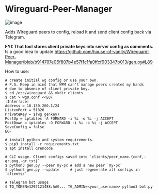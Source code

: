 # Wireguard-Peer-Manager
![image](https://user-images.githubusercontent.com/4666566/117325184-56f7f800-ae45-11eb-9003-b85aadbf5ff0.png)

Adds Wireguard peers to config, reload it and send client config back via Telegram. 

**FYI: That tool stores client private keys into server config as comments.**
Is a good idea to update https://github.com/house-of-vanity/Wireguard-Peer-Manager/blob/b914707e06f807b4e57f1c1fa0ffcf903347b013/gen.py#L89

How to use:

```shell
# create initial wg config or use your own.
# P.S. Keep in mind that WPM can't manage peers created my hands
# due to absence of client private key.
$ cd /etc/wireguard && mkdir clients
$ cat > wg0.conf <<EOF
[Interface]
Address = 10.150.200.1/24
ListenPort = 51820
PrivateKey = $(wg genkey)
PostUp = iptables -A FORWARD -i %i -o %i -j ACCEPT
PostDown = iptables -D FORWARD -i %i -o %i -j ACCEPT
SaveConfig = false
EOF

# install python and system requirements.
$ pip3 install -r requirements.txt
$ apt install qrencode

# CLI usage. Client configs saved into `clients/peer_name.{conf,-qr.png,-qr.txt}`
$ python3 gen.py --peer my-pc # add a new peer `my-pc`
$ python3 gen.py --update     # just regenerate all configs in `clients/`

# Telegram bot usage
$ TG_TOKEN=1292121488:AAG... TG_ADMIN=<your_username> python3 bot.py
```

